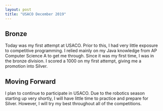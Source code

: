 ```yaml
---
layout: post
title: "USACO December 2019"
---
```


## Bronze

Today was my first attempt at USACO. Prior to this, I had very little exposure to competitive programming. I relied mainly on my Java knowledge from AP Computer Science A to get me through. Since it was my first time, I was in the bronze division. I scored a 1000 on my first attempt, giving me a promotion into Silver.

## Moving Forward

I plan to continue to participate in USACO. Due to the robotics season starting up very shortly, I will have little time to practice and prepare for Silver. However, I will try my best throughout all of the competitions.
